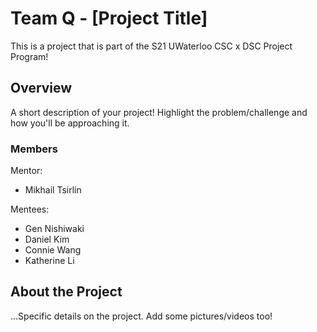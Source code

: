 # Team Q - [Project Title]

This is a project that is part of the S21 UWaterloo CSC x DSC Project Program! 

## Overview

A short description of your project! Highlight the problem/challenge and how you'll be approaching it.

### Members
Mentor:
- Mikhail Tsirlin

Mentees:
- Gen Nishiwaki
- Daniel Kim
- Connie Wang
- Katherine Li

## About the Project

...Specific details on the project. Add some pictures/videos too!
